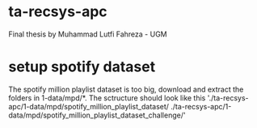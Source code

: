 # ta-recsys-apc
Final thesis by Muhammad Lutfi Fahreza - UGM

# setup spotify dataset
The spotify million playlist dataset is too big, download and extract the folders in 1-data/mpd/*. The sctructure should look like this
'./ta-recsys-apc/1-data/mpd/spotify_million_playlist_dataset/
./ta-recsys-apc/1-data/mpd/spotify_million_playlist_dataset_challenge/'